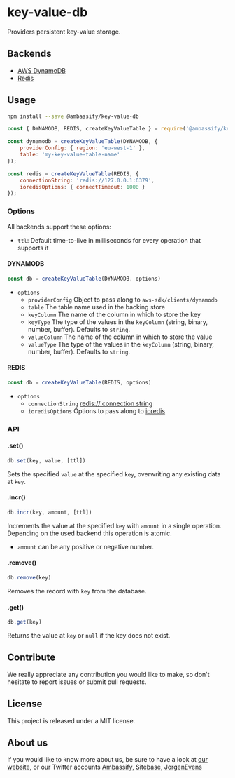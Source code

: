 # key-value-db

Providers persistent key-value storage.

## Backends

- [AWS DynamoDB](https://aws.amazon.com/dynamodb/)
- [Redis](https://redis.io/)

## Usage

```sh
npm install --save @ambassify/key-value-db
```

```js
const { DYNAMODB, REDIS, createKeyValueTable } = require('@ambassify/key-value-db');

const dynamodb = createKeyValueTable(DYNAMODB, {
    providerConfig: { region: 'eu-west-1' },
    table: 'my-key-value-table-name'
});

const redis = createKeyValueTable(REDIS, {
    connectionString: 'redis://127.0.0.1:6379',
    ioredisOptions: { connectTimeout: 1000 }
});

```

### Options

All backends support these options:

- `ttl`: Default time-to-live in milliseconds for every operation that supports it

#### DYNAMODB

```js
const db = createKeyValueTable(DYNAMODB, options)
```

- `options`
  - `providerConfig` Object to pass along to `aws-sdk/clients/dynamodb`
  - `table` The table name used in the backing store
  - `keyColumn` The name of the column in which to store the key
  - `keyType` The type of the values in the `keyColumn` (string, binary, number, buffer). Defaults to `string`.
  - `valueColumn` The name of the column in which to store the value
  - `valueType` The type of the values in the `keyColumn` (string, binary, number, buffer). Defaults to `string`.

#### REDIS

```js
const db = createKeyValueTable(REDIS, options)
```

- `options`
  - `connectionString` [redis:// connection string](http://www.iana.org/assignments/uri-schemes/prov/redis)
  - `ioredisOptions` Options to pass along to [ioredis](https://github.com/luin/ioredis)

### API

#### .set()

```js
db.set(key, value, [ttl])
```

Sets the specified `value` at the specified `key`, overwriting any existing data at `key`.

#### .incr()

```js
db.incr(key, amount, [ttl])
```

Increments the value at the specified `key` with `amount` in a single operation. Depending on the used backend this operation is atomic.

- `amount` can be any positive or negative number.

#### .remove()

```js
db.remove(key)
```

Removes the record with `key` from the database.

#### .get()

```js
db.get(key)
```

Returns the value at `key` or `null` if the key does not exist.

## Contribute

We really appreciate any contribution you would like to make, so don't
hesitate to report issues or submit pull requests.

## License

This project is released under a MIT license.

## About us

If you would like to know more about us, be sure to have a look at [our website](https://www.ambassify.com), or our Twitter accounts [Ambassify](https://twitter.com/Ambassify), [Sitebase](https://twitter.com/Sitebase), [JorgenEvens](https://twitter.com/JorgenEvens)
